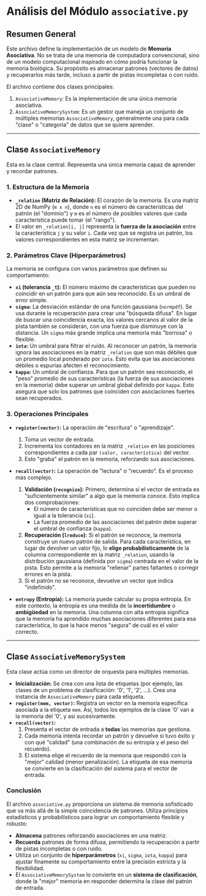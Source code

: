 # Análisis del Módulo `associative.py`

## Resumen General

Este archivo define la implementación de un modelo de **Memoria Asociativa**. No se trata de una memoria de computadora convencional, sino de un modelo computacional inspirado en cómo podría funcionar la memoria biológica. Su propósito es almacenar patrones (vectores de datos) y recuperarlos más tarde, incluso a partir de pistas incompletas o con ruido.

El archivo contiene dos clases principales:
1.  `AssociativeMemory`: Es la implementación de una única memoria asociativa.
2.  `AssociativeMemorySystem`: Es un gestor que maneja un conjunto de múltiples memorias `AssociativeMemory`, generalmente una para cada "clase" o "categoría" de datos que se quiere aprender.

---

## Clase `AssociativeMemory`

Esta es la clase central. Representa una única memoria capaz de aprender y recordar patrones.

### 1. Estructura de la Memoria

- **`_relation` (Matriz de Relación):** El corazón de la memoria. Es una matriz 2D de NumPy (`m x n`), donde `n` es el número de características del patrón (el "dominio") y `m` es el número de posibles valores que cada característica puede tomar (el "rango").
- El valor en `_relation[i, j]` representa la **fuerza de la asociación** entre la característica `j` y su valor `i`. Cada vez que se registra un patrón, los valores correspondientes en esta matriz se incrementan.

### 2. Parámetros Clave (Hiperparámetros)

La memoria se configura con varios parámetros que definen su comportamiento:

- **`xi` (tolerancia `_t`):** El número máximo de características que pueden no coincidir en un patrón para que aún sea reconocido. Es un umbral de error simple.
- **`sigma`:** La desviación estándar de una función gaussiana (`normpdf`). Se usa durante la recuperación para crear una "búsqueda difusa". En lugar de buscar una coincidencia exacta, los valores cercanos al valor de la pista también se consideran, con una fuerza que disminuye con la distancia. Un `sigma` más grande implica una memoria más "borrosa" o flexible.
- **`iota`:** Un umbral para filtrar el ruido. Al reconocer un patrón, la memoria ignora las asociaciones en la matriz `_relation` que son más débiles que un promedio local ponderado por `iota`. Esto evita que las asociaciones débiles o espurias afecten el reconocimiento.
- **`kappa`:** Un umbral de confianza. Para que un patrón sea reconocido, el "peso" promedio de sus características (la fuerza de sus asociaciones en la memoria) debe superar un umbral global definido por `kappa`. Esto asegura que solo los patrones que coinciden con asociaciones fuertes sean recuperados.

### 3. Operaciones Principales

- **`register(vector)`:** La operación de "escritura" o "aprendizaje".
    1.  Toma un vector de entrada.
    2.  Incrementa los contadores en la matriz `_relation` en las posiciones correspondientes a cada par `(valor, característica)` del vector.
    3.  Esto "graba" el patrón en la memoria, reforzando sus asociaciones.

- **`recall(vector)`:** La operación de "lectura" o "recuerdo". Es el proceso más complejo.
    1.  **Validación (`recognize`):** Primero, determina si el vector de entrada es "suficientemente similar" a algo que la memoria conoce. Esto implica dos comprobaciones:
        -   El número de características que no coinciden debe ser menor o igual a la tolerancia (`xi`).
        -   La fuerza promedio de las asociaciones del patrón debe superar el umbral de confianza (`kappa`).
    2.  **Recuperación (`lreduce`):** Si el patrón se reconoce, la memoria construye un nuevo patrón de salida. Para cada característica, en lugar de devolver un valor fijo, lo **elige probabilísticamente** de la columna correspondiente en la matriz `_relation`, usando la distribución gaussiana (definida por `sigma`) centrada en el valor de la pista. Esto permite a la memoria "rellenar" partes faltantes o corregir errores en la pista.
    3.  Si el patrón no se reconoce, devuelve un vector que indica "indefinido".

- **`entropy` (Entropía):** La memoria puede calcular su propia entropía. En este contexto, la entropía es una medida de la **incertidumbre** o **ambigüedad** en la memoria. Una columna con alta entropía significa que la memoria ha aprendido muchas asociaciones diferentes para esa característica, lo que la hace menos "segura" de cuál es el valor correcto.

---

## Clase `AssociativeMemorySystem`

Esta clase actúa como un director de orquesta para múltiples memorias.

- **Inicialización:** Se crea con una lista de etiquetas (por ejemplo, las clases de un problema de clasificación: '0', '1', '2', ...). Crea una instancia de `AssociativeMemory` para cada etiqueta.
- **`register(mem, vector)`:** Registra un vector en la memoria específica asociada a la etiqueta `mem`. Así, todos los ejemplos de la clase '0' van a la memoria del '0', y así sucesivamente.
- **`recall(vector)`:**
    1.  Presenta el vector de entrada a **todas** las memorias que gestiona.
    2.  Cada memoria intenta recordar un patrón y devuelve si tuvo éxito y con qué "calidad" (una combinación de su entropía y el peso del recuerdo).
    3.  El sistema elige el recuerdo de la memoria que respondió con la "mejor" calidad (menor penalización). La etiqueta de esa memoria se convierte en la clasificación del sistema para el vector de entrada.

### Conclusión

El archivo `associative.py` proporciona un sistema de memoria sofisticado que va más allá de la simple coincidencia de patrones. Utiliza principios estadísticos y probabilísticos para lograr un comportamiento flexible y robusto:

-   **Almacena** patrones reforzando asociaciones en una matriz.
-   **Recuerda** patrones de forma difusa, permitiendo la recuperación a partir de pistas incompletas o con ruido.
-   Utiliza un conjunto de **hiperparámetros** (`xi`, `sigma`, `iota`, `kappa`) para ajustar finamente su comportamiento entre la precisión estricta y la flexibilidad.
-   El `AssociativeMemorySystem` lo convierte en un **sistema de clasificación**, donde la "mejor" memoria en responder determina la clase del patrón de entrada.
